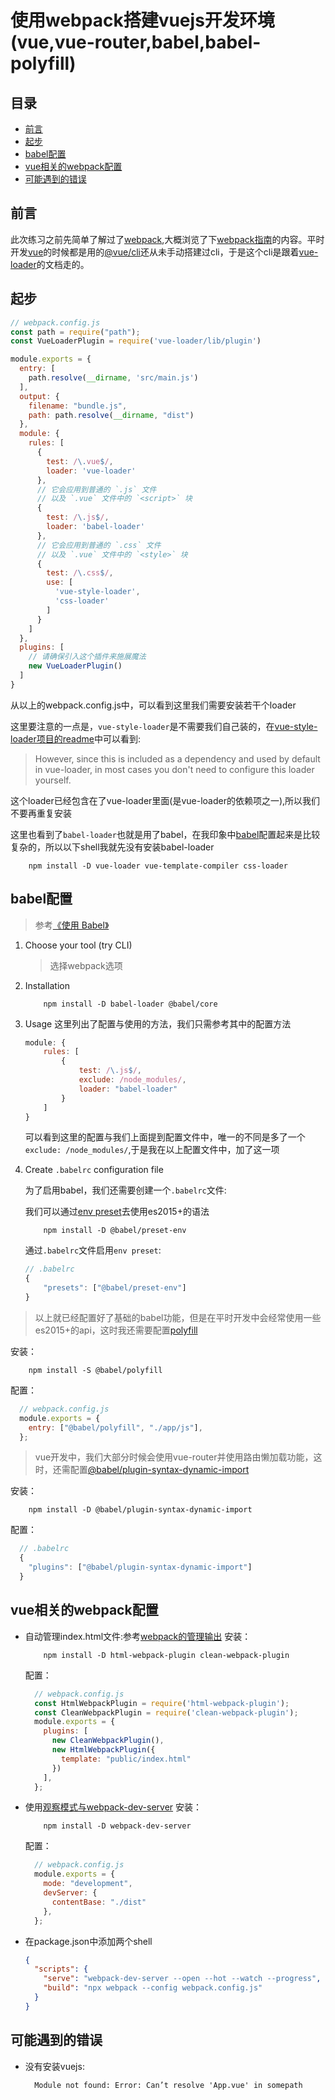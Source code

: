 # 使用webpack搭建vuejs开发环境(vue,vue-router,babel,babel-polyfill)

## 目录
+ [前言](#前言)
+ [起步](#起步)
+ [babel配置](#babel配置)
+ [vue相关的webpack配置](#vue相关的webpack配置)
+ [可能遇到的错误](#可能遇到的错误)

## 前言
此次练习之前先简单了解过了[webpack](https://webpack.docschina.org/),大概浏览了下[webpack指南](https://webpack.docschina.org/guides/)的内容。平时开发[vue](https://cn.vuejs.org/)的时候都是用的[@vue/cli](https://cli.vuejs.org/zh/)还从未手动搭建过cli，于是这个cli是跟着[vue-loader](https://vue-loader.vuejs.org/zh/)的文档走的。

## 起步
```javascript
// webpack.config.js
const path = require("path");
const VueLoaderPlugin = require('vue-loader/lib/plugin')

module.exports = {
  entry: [
    path.resolve(__dirname, 'src/main.js')
  ],
  output: {
    filename: "bundle.js",
    path: path.resolve(__dirname, "dist")
  },
  module: {
    rules: [
      {
        test: /\.vue$/,
        loader: 'vue-loader'
      },
      // 它会应用到普通的 `.js` 文件
      // 以及 `.vue` 文件中的 `<script>` 块
      {
        test: /\.js$/,
        loader: 'babel-loader'
      },
      // 它会应用到普通的 `.css` 文件
      // 以及 `.vue` 文件中的 `<style>` 块
      {
        test: /\.css$/,
        use: [
          'vue-style-loader',
          'css-loader'
        ]
      }
    ]
  },
  plugins: [
    // 请确保引入这个插件来施展魔法
    new VueLoaderPlugin()
  ]
}
```

从以上的webpack.config.js中，可以看到这里我们需要安装若干个loader

这里要注意的一点是，```vue-style-loader```是不需要我们自己装的，在[vue-style-loader项目的readme](https://github.com/vuejs/vue-style-loader)中可以看到:
>However, since this is included as a dependency and used by default in vue-loader, in most cases you don't need to configure this loader yourself.

这个loader已经包含在了vue-loader里面(是vue-loader的依赖项之一),所以我们不要再重复安装

这里也看到了```babel-loader```也就是用了babel，在我印象中[babel](https://www.babeljs.cn/)配置起来是比较复杂的，所以以下shell我就先没有安装babel-loader

```shell
    npm install -D vue-loader vue-template-compiler css-loader
```

## babel配置
> 参考[《使用 Babel》](https://www.babeljs.cn/setup#installation)
1. Choose your tool (try CLI)
    > 选择webpack选项

1. Installation
    ```shell
        npm install -D babel-loader @babel/core
    ```

1. Usage
    这里列出了配置与使用的方法，我们只需参考其中的配置方法
    ```javascript
    module: {
        rules: [
            {
                test: /\.js$/,
                exclude: /node_modules/,
                loader: "babel-loader"
            }
        ]
    }
    ```
    可以看到这里的配置与我们上面提到配置文件中，唯一的不同是多了一个```exclude: /node_modules/```,于是我在以上配置文件中，加了这一项

1. Create ```.babelrc``` configuration file

    为了启用babel，我们还需要创建一个```.babelrc```文件:

    我们可以通过[env preset](https://babeljs.io/docs/en/babel-preset-env)去使用es2015+的语法
    ```shell
        npm install -D @babel/preset-env
    ```
    通过```.babelrc```文件启用```env preset```:
    ```javascript
    // .babelrc
    {
        "presets": ["@babel/preset-env"]
    }
    ```


> 以上就已经配置好了基础的babel功能，但是在平时开发中会经常使用一些es2015+的api，这时我还需要配置[polyfill](https://babeljs.io/docs/en/babel-polyfill)

安装：
```shell
    npm install -S @babel/polyfill
```
配置：
```javascript
  // webpack.config.js
  module.exports = {
    entry: ["@babel/polyfill", "./app/js"],
  };
```

> vue开发中，我们大部分时候会使用vue-router并使用路由懒加载功能，这时，还需配置[@babel/plugin-syntax-dynamic-import
](https://babeljs.io/docs/en/babel-plugin-syntax-dynamic-import/)

安装：
```shell
    npm install -D @babel/plugin-syntax-dynamic-import
```
配置：
```javascript
  // .babelrc
  {
    "plugins": ["@babel/plugin-syntax-dynamic-import"]
  }
```


## vue相关的webpack配置
+ 自动管理index.html文件:参考[webpack的管理输出](https://webpack.docschina.org/guides/output-management/)
  安装：
  ```shell
      npm install -D html-webpack-plugin clean-webpack-plugin
  ```
  配置：
  ```javascript
    // webpack.config.js
    const HtmlWebpackPlugin = require('html-webpack-plugin');
    const CleanWebpackPlugin = require('clean-webpack-plugin');
    module.exports = {
      plugins: [
        new CleanWebpackPlugin(),
        new HtmlWebpackPlugin({
          template: "public/index.html"
        })
      ],
    };
  ```
+ 使用[观察模式与webpack-dev-server](https://webpack.docschina.org/guides/development/)
  安装：
  ```shell
      npm install -D webpack-dev-server
  ```
  配置：
  ```javascript
    // webpack.config.js
    module.exports = {
      mode: "development",
      devServer: {
        contentBase: "./dist"
      },
    };
  ```
+ 在package.json中添加两个shell
  ```json
  {
    "scripts": {
      "serve": "webpack-dev-server --open --hot --watch --progress",
      "build": "npx webpack --config webpack.config.js"
    }
  }
  ```

## 可能遇到的错误
+ 没有安装vuejs:
  ```shell
    Module not found: Error: Can’t resolve 'App.vue' in somepath
  ```